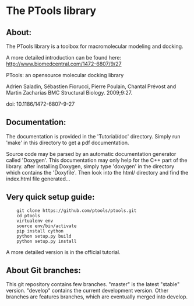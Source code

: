 The PTools library
=======================

About:
--------

The PTools library is a toolbox for macromolecular modeling and docking.

A more detailed introduction can be found here: http://www.biomedcentral.com/1472-6807/9/27

PTools: an opensource molecular docking library

Adrien Saladin, Sébastien Fiorucci, Pierre Poulain, Chantal Prévost and Martin Zacharias
BMC Structural Biology. 2009;9:27. 

doi: 10.1186/1472-6807-9-27



Documentation:
--------------

The documentation is provided in the 'Tutorial/doc' directory. Simply run 'make' in this directory 
to get a pdf documentation.

Source code may be parsed by an automatic documentation generator called 'Doxygen'.
This documentation may only help for the C++ part of the library.
after installing Doxygen, simply type 'doxygen' in the directory which contains the 'Doxyfile'.
Then look into the html/ directory and find the index.html file generated...

Very quick setup guide:
-------------------------

```        
    git clone https://github.com/ptools/ptools.git
    cd ptools
    virtualenv env
    source env/bin/activate
    pip install cython
    python setup.py build
    python setup.py install

```    
    
A more detailed version is in the official tutorial. 


About Git branches:
--------------------

This git repository contains few branches. "master" is the latest "stable" version. 
"develop" contains the current development version. Other branches are features branches, 
which are eventually merged into develop.